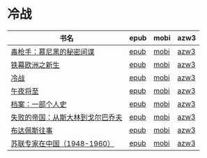 # 冷战

| 书名 | epub | mobi | azw3 |
| --- | --- | --- | --- |
| [毒枪手：慕尼黑的秘密间谍](http://ct.dalanmei.com/f/31084289-570168986-5d9081) | [epub](http://ct.dalanmei.com/f/31084289-570168986-5d9081) | [mobi](http://ct.dalanmei.com/f/31084289-570304812-14f8dc) | [azw3](http://ct.dalanmei.com/f/31084289-570376463-70fbb0) |
| [铁幕欧洲之新生](http://ct.dalanmei.com/f/31084289-570107665-98f9d2) | [epub](http://ct.dalanmei.com/f/31084289-570107665-98f9d2) | [mobi](http://ct.dalanmei.com/f/31084289-570256829-963349) | [azw3](http://ct.dalanmei.com/f/31084289-571415312-21bda0) |
| [冷战](http://ct.dalanmei.com/f/31084289-571608970-869f83) | [epub](http://ct.dalanmei.com/f/31084289-571608970-869f83) | [mobi](http://ct.dalanmei.com/f/31084289-571735805-b9f3e6) | [azw3](http://ct.dalanmei.com/f/31084289-571914001-19dfcc) |
| [午夜将至](http://ct.dalanmei.com/f/31084289-571606241-ee7c94) | [epub](http://ct.dalanmei.com/f/31084289-571606241-ee7c94) | [mobi](http://ct.dalanmei.com/f/31084289-571736502-9ea522) | [azw3](http://ct.dalanmei.com/f/31084289-571914843-72d798) |
| [档案：一部个人史](http://ct.dalanmei.com/f/31084289-571556218-431856) | [epub](http://ct.dalanmei.com/f/31084289-571556218-431856) | [mobi](http://ct.dalanmei.com/f/31084289-571913004-89ceea) | [azw3](http://ct.dalanmei.com/f/31084289-572073258-f2ed3f) |
| [失败的帝国：从斯大林到戈尔巴乔夫](None) | [epub](None) | [mobi](None) | [azw3](None) |
| [布达佩斯往事](http://ct.dalanmei.com/f/31084289-571433439-3e2745) | [epub](http://ct.dalanmei.com/f/31084289-571433439-3e2745) | [mobi](http://ct.dalanmei.com/f/31084289-571784239-b91a1f) | [azw3](http://ct.dalanmei.com/f/31084289-571884880-695185) |
| [苏联专家在中国（1948-1960）](http://ct.dalanmei.com/f/31084289-582938523-849a56) | [epub](http://ct.dalanmei.com/f/31084289-582938523-849a56) | [mobi](http://ct.dalanmei.com/f/31084289-582969216-0e78a2) | [azw3](http://ct.dalanmei.com/f/31084289-582968153-3fe71f) |
